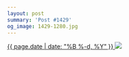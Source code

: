 ```yaml
---
layout: post
summary: 'Post #1429'
og_image: 1429-1280.jpg
---
```


<p>
 <time>
  <a href="/1429">
   {{ page.date | date: "%B %-d, %Y" }}
  </a>
 </time>
 <a href="/1429">
  <img data-taken="8/15/2021" sizes="(min-width: 700px) 50vw, calc(100vw - 2rem)" src="{{ site.assets_url }}/1429-640.jpg" srcset="{{ site.assets_url }}/1429-320.jpg 320w, {{ site.assets_url }}/1429-640.jpg 640w, {{ site.assets_url }}/1429-960.jpg 960w, {{ site.assets_url }}/1429-1280.jpg 1280w"/>
 </a>
</p>
